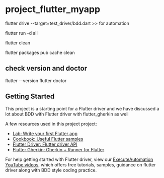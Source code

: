 # project_flutter_myapp
flutter drive --target=test_driver/bdd.dart >> for automation

flutter run -d all

flutter clean

flutter packages pub cache clean

## check version and doctor
flutter --version
flutter doctor

## Getting Started

This project is a starting point for a Flutter driver and we have discussed a lot about BDD with Flutter driver with flutter_gherkin as well

A few resources used in this project project:

- [Lab: Write your first Flutter app](https://flutter.dev/docs/get-started/codelab)
- [Cookbook: Useful Flutter samples](https://flutter.dev/docs/cookbook)
- [Flutter Driver: Flutter driver API](https://api.flutter.dev/flutter/flutter_driver/FlutterDriver-class.html)
- [Flutter Gherkin: Gherkin + Runner for Flutter](https://pub.dev/packages/flutter_gherkin#-readme-tab-)

For help getting started with Flutter driver, view our 
[ExecuteAutomation YouTube videos](https://www.youtube.com/executeautomation), which offers free tutorials, 
samples, guidance on flutter driver along with BDD style coding practice.